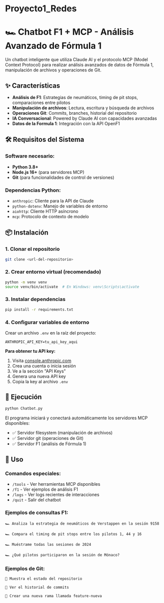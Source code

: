 # Proyecto1_Redes
# 🏎️ Chatbot F1 + MCP - Análisis Avanzado de Fórmula 1

Un chatbot inteligente que utiliza Claude AI y el protocolo MCP (Model Context Protocol) para realizar análisis avanzados de datos de Fórmula 1, manipulación de archivos y operaciones de Git.

## ✨ Características

-  **Análisis de F1**: Estrategias de neumáticos, timing de pit stops, comparaciones entre pilotos
-  **Manipulación de archivos**: Lectura, escritura y búsqueda de archivos
-  **Operaciones Git**: Commits, branches, historial del repositorio
-  **IA Conversacional**: Powered by Claude AI con capacidades avanzadas
-  **Datos de la Formula 1**: Integración con la API OpenF1

## 🛠️ Requisitos del Sistema

### Software necesario:
- **Python 3.8+**
- **Node.js 16+** (para servidores MCP)
- **Git** (para funcionalidades de control de versiones)

### Dependencias Python:
- `anthropic`: Cliente para la API de Claude
- `python-dotenv`: Manejo de variables de entorno
- `aiohttp`: Cliente HTTP asíncrono
- `mcp`: Protocolo de contexto de modelo

## 📦 Instalación

### 1. Clonar el repositorio
```bash
git clone <url-del-repositorio>
```

### 2. Crear entorno virtual (recomendado)
```bash
python -m venv venv
source venv/bin/activate  # En Windows: venv\Scripts\activate
```

### 3. Instalar dependencias
```bash
pip install -r requirements.txt
```

### 4. Configurar variables de entorno
Crear un archivo `.env` en la raíz del proyecto:

```env
ANTHROPIC_API_KEY=tu_api_key_aqui
```

**Para obtener tu API key:**
1. Visita [console.anthropic.com](https://console.anthropic.com)
2. Crea una cuenta o inicia sesión
3. Ve a la sección "API Keys"
4. Genera una nueva API key
5. Copia la key al archivo `.env`

## 🚀 Ejecución

```bash
python Chatbot.py
```

El programa iniciará y conectará automáticamente los servidores MCP disponibles:
- ✅ Servidor filesystem (manipulación de archivos)
- ✅ Servidor git (operaciones de Git)
- ✅ Servidor F1 (análisis de Fórmula 1)

## 💬 Uso

### Comandos especiales:
- `/tools` - Ver herramientas MCP disponibles
- `/f1` - Ver ejemplos de análisis F1
- `/logs` - Ver logs recientes de interacciones
- `/quit` - Salir del chatbot

### Ejemplos de consultas F1:

```
🏎️ Analiza la estrategia de neumáticos de Verstappen en la sesión 9158

🏎️ Compara el timing de pit stops entre los pilotos 1, 44 y 16

🏎️ Muéstrame todas las sesiones de 2024

🏎️ ¿Qué pilotos participaron en la sesión de Mónaco?
````

### Ejemplos de Git:

```
🔧 Muestra el estado del repositorio

🔧 Ver el historial de commits

🔧 Crear una nueva rama llamada feature-nueva
```
